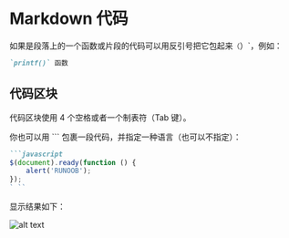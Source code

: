 # Markdown 代码

如果是段落上的一个函数或片段的代码可以用反引号把它包起来`（`）`，例如：

```md
`printf()` 函数
```

## 代码区块

代码区块使用 4 个空格或者一个制表符（Tab 键）。

你也可以用 ``` 包裹一段代码，并指定一种语言（也可以不指定）：

```md
```javascript
$(document).ready(function () {
    alert('RUNOOB');
});
` ``
```

显示结果如下：

![alt text](https://images.chibamai.xyz/wiki/image/MarkDowm/md-code-1.png)
